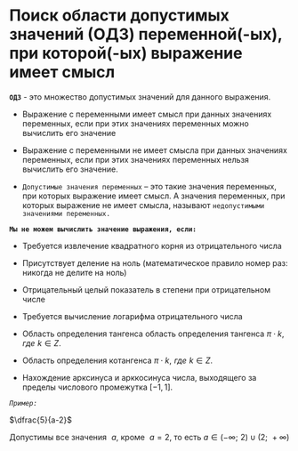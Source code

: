 # Поиск области допустимых значений (ОДЗ) переменной(-ых), при которой(-ых) выражение имеет смысл

**`ОДЗ`** - это множество допустимых значений для данного выражения.

- Выражение с переменными имеет смысл при данных значениях переменных, если при этих значениях переменных можно вычислить его значение

- Выражение с переменными не имеет смысла при данных значениях переменных, если при этих значениях переменных нельзя вычислить его значение.

- `Допустимые значения переменных` – это такие значения переменных, при которых выражение имеет смысл. А значения переменных, при которых выражение не имеет смысла, называют `недопустимыми значениями переменных.`

**`Мы не можем вычислить значение выражения, если:`**

- Требуется извлечение квадратного корня из отрицательного числа

- Присутствует деление на ноль (математическое правило номер раз: никогда не делите на ноль)

- Отрицательный целый показатель в степени при отрицательном числе

- Требуется вычисление логарифма отрицательного числа

- Область определения тангенса область определения тангенса $\pi \cdot k,\,\,где\,\, k \in Z$.

- Область определения котангенса $\pi \cdot k,\,\,где\,\,k \in Z$.

- Нахождение арксинуса и арккосинуса числа, выходящего за пределы числового промежутка $[- 1, 1]$.

*`Пример:`*

$\dfrac{5}{a-2}$

Допустимы все значения $\,\,a$, кроме $\,\,a=2$, то есть $a \in (-\infty;\,\,2) \cup (2;\,\,+\infty)$

